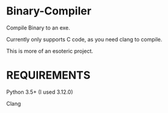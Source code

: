 # Binary-Compiler
Compile Binary to an exe.

Currently only supports C code, as you need clang to compile.


This is more of an esoteric project.


# REQUIREMENTS
Python 3.5+ (I used 3.12.0)

Clang
